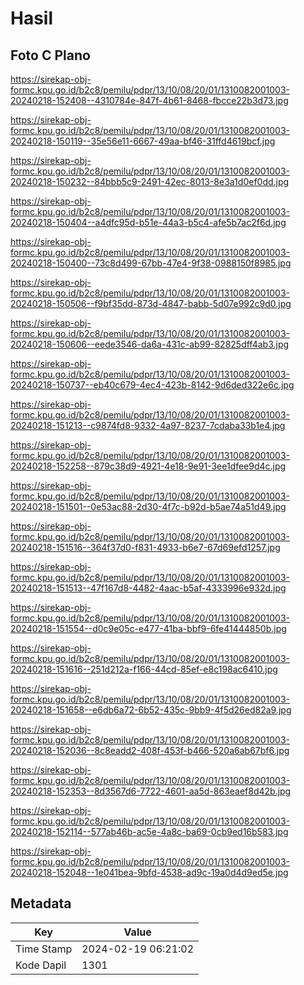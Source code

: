 # Hasil

## Foto C Plano

https://sirekap-obj-formc.kpu.go.id/b2c8/pemilu/pdpr/13/10/08/20/01/1310082001003-20240218-152408--4310784e-847f-4b61-8468-fbcce22b3d73.jpg

https://sirekap-obj-formc.kpu.go.id/b2c8/pemilu/pdpr/13/10/08/20/01/1310082001003-20240218-150119--35e56e11-6667-49aa-bf46-31ffd4619bcf.jpg

https://sirekap-obj-formc.kpu.go.id/b2c8/pemilu/pdpr/13/10/08/20/01/1310082001003-20240218-150232--84bbb5c9-2491-42ec-8013-8e3a1d0ef0dd.jpg

https://sirekap-obj-formc.kpu.go.id/b2c8/pemilu/pdpr/13/10/08/20/01/1310082001003-20240218-150404--a4dfc95d-b51e-44a3-b5c4-afe5b7ac2f6d.jpg

https://sirekap-obj-formc.kpu.go.id/b2c8/pemilu/pdpr/13/10/08/20/01/1310082001003-20240218-150400--73c8d499-67bb-47e4-9f38-0988150f8985.jpg

https://sirekap-obj-formc.kpu.go.id/b2c8/pemilu/pdpr/13/10/08/20/01/1310082001003-20240218-150506--f9bf35dd-873d-4847-babb-5d07e992c9d0.jpg

https://sirekap-obj-formc.kpu.go.id/b2c8/pemilu/pdpr/13/10/08/20/01/1310082001003-20240218-150606--eede3546-da6a-431c-ab99-82825dff4ab3.jpg

https://sirekap-obj-formc.kpu.go.id/b2c8/pemilu/pdpr/13/10/08/20/01/1310082001003-20240218-150737--eb40c679-4ec4-423b-8142-9d6ded322e6c.jpg

https://sirekap-obj-formc.kpu.go.id/b2c8/pemilu/pdpr/13/10/08/20/01/1310082001003-20240218-151213--c9874fd8-9332-4a97-8237-7cdaba33b1e4.jpg

https://sirekap-obj-formc.kpu.go.id/b2c8/pemilu/pdpr/13/10/08/20/01/1310082001003-20240218-152258--879c38d9-4921-4e18-9e91-3ee1dfee9d4c.jpg

https://sirekap-obj-formc.kpu.go.id/b2c8/pemilu/pdpr/13/10/08/20/01/1310082001003-20240218-151501--0e53ac88-2d30-4f7c-b92d-b5ae74a51d49.jpg

https://sirekap-obj-formc.kpu.go.id/b2c8/pemilu/pdpr/13/10/08/20/01/1310082001003-20240218-151516--364f37d0-f831-4933-b6e7-67d69efd1257.jpg

https://sirekap-obj-formc.kpu.go.id/b2c8/pemilu/pdpr/13/10/08/20/01/1310082001003-20240218-151513--47f167d8-4482-4aac-b5af-4333996e932d.jpg

https://sirekap-obj-formc.kpu.go.id/b2c8/pemilu/pdpr/13/10/08/20/01/1310082001003-20240218-151554--d0c9e05c-e477-41ba-bbf9-6fe41444850b.jpg

https://sirekap-obj-formc.kpu.go.id/b2c8/pemilu/pdpr/13/10/08/20/01/1310082001003-20240218-151616--251d212a-f166-44cd-85ef-e8c198ac6410.jpg

https://sirekap-obj-formc.kpu.go.id/b2c8/pemilu/pdpr/13/10/08/20/01/1310082001003-20240218-151658--e6db6a72-6b52-435c-9bb9-4f5d26ed82a9.jpg

https://sirekap-obj-formc.kpu.go.id/b2c8/pemilu/pdpr/13/10/08/20/01/1310082001003-20240218-152036--8c8eadd2-408f-453f-b466-520a6ab67bf6.jpg

https://sirekap-obj-formc.kpu.go.id/b2c8/pemilu/pdpr/13/10/08/20/01/1310082001003-20240218-152353--8d3567d6-7722-4601-aa5d-863eaef8d42b.jpg

https://sirekap-obj-formc.kpu.go.id/b2c8/pemilu/pdpr/13/10/08/20/01/1310082001003-20240218-152114--577ab46b-ac5e-4a8c-ba69-0cb9ed16b583.jpg

https://sirekap-obj-formc.kpu.go.id/b2c8/pemilu/pdpr/13/10/08/20/01/1310082001003-20240218-152048--1e041bea-9bfd-4538-ad9c-19a0d4d9ed5e.jpg


## Metadata

| Key        | Value               |
| ---------- | ------------------- |
| Time Stamp | 2024-02-19 06:21:02 |
| Kode Dapil | 1301                |



